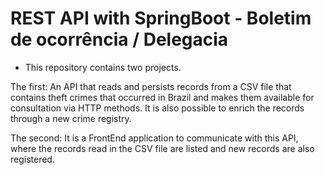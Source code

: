# REST API with SpringBoot - Boletim de ocorrência / Delegacia

* This repository contains two projects.

The first: An API that reads and persists records from a CSV file that contains theft crimes that occurred in Brazil and makes them available for consultation via HTTP methods. It is also possible to enrich the records through a new crime registry.

The second: It is a FrontEnd application to communicate with this API, where the records read in the CSV file are listed and new records are also registered.